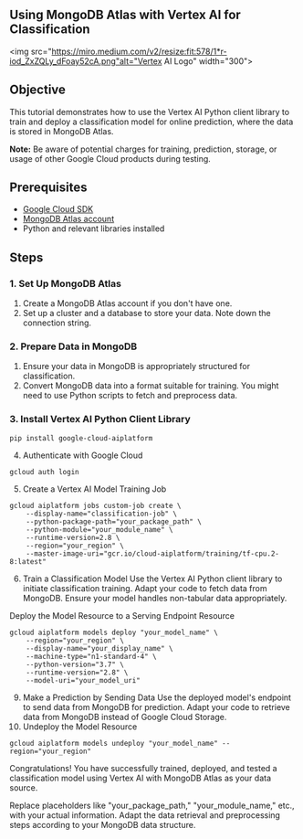 ## Using MongoDB Atlas with Vertex AI for Classification

<img src="https://miro.medium.com/v2/resize:fit:578/1*r-iod_ZxZQLy_dFoay52cA.png"alt="Vertex AI Logo" width="300">

## Objective

This tutorial demonstrates how to use the Vertex AI Python client library to train and deploy a classification model for online prediction, where the data is stored in MongoDB Atlas.

**Note:** Be aware of potential charges for training, prediction, storage, or usage of other Google Cloud products during testing.

## Prerequisites

- [Google Cloud SDK](https://cloud.google.com/sdk/docs/install)
- [MongoDB Atlas account](https://www.mongodb.com/cloud/atlas)
- Python and relevant libraries installed

## Steps

### 1. Set Up MongoDB Atlas

1. Create a MongoDB Atlas account if you don't have one.
2. Set up a cluster and a database to store your data. Note down the connection string.

### 2. Prepare Data in MongoDB

1. Ensure your data in MongoDB is appropriately structured for classification.
2. Convert MongoDB data into a format suitable for training. You might need to use Python scripts to fetch and preprocess data.

### 3. Install Vertex AI Python Client Library

```
pip install google-cloud-aiplatform
```

4. Authenticate with Google Cloud
```
gcloud auth login
```
5. Create a Vertex AI Model Training Job
```
gcloud aiplatform jobs custom-job create \
    --display-name="classification-job" \
    --python-package-path="your_package_path" \
    --python-module="your_module_name" \
    --runtime-version=2.8 \
    --region="your_region" \
    --master-image-uri="gcr.io/cloud-aiplatform/training/tf-cpu.2-8:latest"
```
6. Train a Classification Model
Use the Vertex AI Python client library to initiate classification training. Adapt your code to fetch data from MongoDB.
Ensure your model handles non-tabular data appropriately.

Deploy the Model Resource to a Serving Endpoint Resource
```
gcloud aiplatform models deploy "your_model_name" \
    --region="your_region" \
    --display-name="your_display_name" \
    --machine-type="n1-standard-4" \
    --python-version="3.7" \
    --runtime-version="2.8" \
    --model-uri="your_model_uri"
```

9. Make a Prediction by Sending Data
Use the deployed model's endpoint to send data from MongoDB for prediction.
Adapt your code to retrieve data from MongoDB instead of Google Cloud Storage.
10. Undeploy the Model Resource
```
gcloud aiplatform models undeploy "your_model_name" --region="your_region"
```
Congratulations! You have successfully trained, deployed, and tested a classification model using Vertex AI with MongoDB Atlas as your data source.

Replace placeholders like "your_package_path," "your_module_name," etc., with your actual information. Adapt the data retrieval and preprocessing steps according to your MongoDB data structure.
